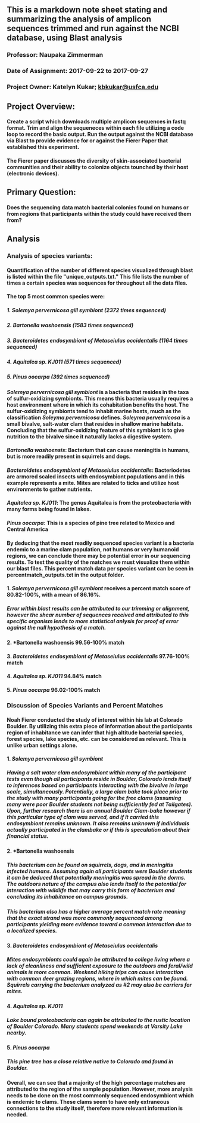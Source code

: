 ## This is a markdown note sheet stating and summarizing the analysis of amplicon sequences trimmed and run against the NCBI database, using Blast analysis
### Professor: Naupaka Zimmerman
### Date of Assignment: 2017-09-22 to 2017-09-27
### Project Owner: Katelyn Kukar; kbkukar@usfca.edu

## Project Overview:
#### Create a script which downloads multiple amplicon sequences in fastq format. Trim and align the sequeneces within each file utilizing a code loop to record the basic output. Run the output against the NCBI database via Blast to provide evidence for or against the Fierer Paper that established this experiment.
#### The Fierer paper discusses the diversity of skin-associated bacterial communities and their ability to colonize objects tounched by their host (electronic devices).

## Primary Question:
#### Does the sequencing data match bacterial colonies found on humans or from regions that participants  within the study could have received them from?

## Analysis
### Analysis of species variants:
#### Quantification of the number of different species visualized through blast is listed within the file "unique_outputs.txt." This file lists the number of times a certain species was sequences for throughout all the data files.
#### The top 5 most common species were:
##### 1. *Solemya pervernicosa gill symbiont* (2372 times sequenced)
##### 2. *Bartonella washoensis* (1583 times sequenced)
##### 3. *Bacteroidetes endosymbiont of Metaseiulus occidentalis* (1164 times sequenced)
##### 4. *Aquitalea sp. KJ011* (571 times sequenced)
##### 5. *Pinus oocarpa* (392 times sequenced)

#### *Solemya pervernicosa gill symbiont* is a bacteria that resides in the taxa of sulfur-oxidizing symbionts. This means this bacteria usually requires a host environment where in which its cohabitation benefits the host. The sulfur-oxidizing symbionts tend to inhabit marine hosts, much as the classification *Soleyma pervernicosa* defines. *Soleyma pervernicosa* is a small bivalve, salt-water clam that resides in shallow marine habitats. Concluding that the sulfur-oxidizing feature of this symbiont is to give nutrition to the bivalve since it naturally lacks a digestive system.

#### *Bartonella washoensis*: Bacterium that can cause meningitis in humans, but is more readily present in squirrels and dogs.
#### *Bacteroidetes endosymbiont of Metaseiulus occidentalis*: Bacteriodetes are armored scaled insects with endosymbiont populations and in this example represents a mite. Mites are related to ticks and utilize host environments to gather nutrients.
#### *Aquitalea sp. KJ011*: The genus Aquitalea is from the proteobacteria with many forms being found in lakes.
#### *Pinus oocarpa*: This is a species of pine tree related to Mexico and Central America


#### By deducing that the most readily sequenced species variant is a bacteria endemic to a marine clam population, not humans or very humanoid regions, we can conclude there may be potential error in our sequencing results. To test the quality of the matches we must visualize them within our blast files. This percent match data per species variant can be seen in percentmatch_outputs.txt in the output folder.

#### 1. *Solemya pervernicosa gill symbiont* receives a percent match score of 80.82-100%, with a mean of 86.16%.
##### Error within blast results can be attributed to our trimming or alignment, however the shear number of sequences received and attributed to this specific organism lends to more statistical anlysis for proof of error against the null hypothesis of a match.
#### 2. *Bartonella washoensis 99.56-100% match
#### 3. *Bacteroidetes endosymbiont of Metaseiulus occidentalis* 97.76-100% match
#### 4. *Aquitalea sp. KJ011* 94.84% match                    
#### 5. *Pinus oocarpa* 96.02-100% match
 
### Discussion of Species Variants and Percent Matches

#### Noah Fierer conducted the study of interest within his lab at Colorado Boulder. By utilizing this extra piece of information about the participants region of inhabitance we can infer that high altitude bacterial species, forest species, lake species, etc. can be considered as relevant. This is unlike urban settings alone.

#### 1. *Solemya pervernicosa gill symbiont*
##### Having a salt water clam endosymbiont within many of the participant tests even though all participants reside in Boulder, Colorado lends itself to inferences based on participants interacting with the bivalve in large scale, simultaneously. Potentially, a large clam bake took place prior to the study with many participants going for the free clams (assuming many were poor Boulder students not being sufficiently fed at Tailgates). Upon, further research there is an annual Boulder Clam-bake however if this particular type of clam was served, and if it carried this endosymbiont remains unknown. It also remains unknown if individuals actually participated in the clambake or if this is speculation about their financial status.

#### 2. *Bartonella washoensis
##### This bacterium can be found on squirrels, dogs, and in meningitis infected humans. Assuming again all participants were Boulder students it can be deduced that potentially meningitis was spread in the dorms. The outdoors nature of the campus also lends itself to the potential for interaction with wildlife that may carry this form of bacterium and concluding its inhabitance on campus grounds.
##### This bacterium also has a higher average percent match rate meaning that the exact strand was more commonly sequenced among participants yielding more evidence toward a common interaction due to a localized species.

#### 3.  *Bacteroidetes endosymbiont of Metaseiulus occidentalis*
##### Mites endosymbionts could again be attributed to college living where a lack of cleanliness and sufficient exposure to the outdoors and feral/wild animals is more common. Weekend hiking trips can cause interaction with common deer grazing regions, where in which mites can be found. Squirrels carrying the bacterium analyzed as #2 may also be carriers for mites.

#### 4. *Aquitalea sp. KJ011*
##### Lake bound proteobacteria can again be attributed to the rustic location of Boulder Colorado. Many students spend weekends at Varsity Lake nearby.

#### 5. *Pinus oocarpa*
##### This pine tree has a close relative native to Colorado and found in Boulder.

#### Overall, we can see that a majority of the high percentage matches are attributed to the region of the sample population. However, more analysis needs to be done on the most commonly sequenced endosymbiont which is endemic to clams. These clams seem to have only extraneous connections to the study itself, therefore more relevant information is needed.
